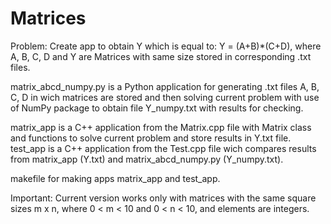 # Matrices
Problem: Create app to obtain Y which is equal to:
              Y = (A+B)*(C+D), where A, B, C, D and Y are Matrices with same size stored in corresponding .txt files.

matrix_abcd_numpy.py is a Python application for generating .txt files A, B, C, D in wich matrices are stored and then solving current problem with use of NumPy package to obtain file Y_numpy.txt with results for checking.

matrix_app is a C++ application from the Matrix.cpp file with Matrix class and functions to solve current problem and store results in Y.txt file.
test_app is a C++ application from the Test.cpp file wich compares results from matrix_app (Y.txt) and matrix_abcd_numpy.py (Y_numpy.txt).

makefile for making apps matrix_app and test_app.

Important: Current version works only with matrices with the same square sizes m x n, where 0 < m < 10 and 0 < n < 10, and elements are integers.

